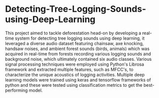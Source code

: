 # Detecting-Tree-Logging-Sounds-using-Deep-Learning
This project aimed to tackle deforestation head-on by developing a real-time system for detecting tree logging sounds using deep learning, it leveraged a diverse audio dataset featuring chainsaw, axe knocking, handsaw noises, and ambient forest sounds (birds, animals) which was acquired in real-time from forests recording various logging sounds and background noise, which ultimately contained six audio classes. Various signal processing techniques were employed using Python's Librosa framework and extracted multiple features, such as MFCC's, to characterize the unique acoustics of logging activities. Multiple deep learning models were trained using keras and tensorflow frameworks of python and these were tested using classification metrics to get the best-performing model.
